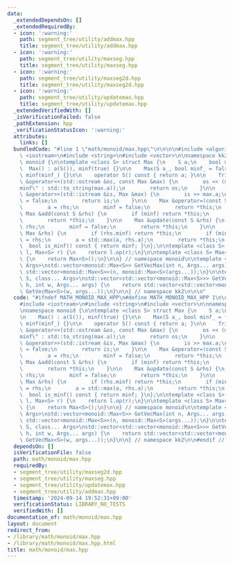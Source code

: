 ```yaml
---
data:
  _extendedDependsOn: []
  _extendedRequiredBy:
  - icon: ':warning:'
    path: segment_tree/utility/addmax.hpp
    title: segment_tree/utility/addmax.hpp
  - icon: ':warning:'
    path: segment_tree/utility/maxseg.hpp
    title: segment_tree/utility/maxseg.hpp
  - icon: ':warning:'
    path: segment_tree/utility/maxseg2d.hpp
    title: segment_tree/utility/maxseg2d.hpp
  - icon: ':warning:'
    path: segment_tree/utility/updatemax.hpp
    title: segment_tree/utility/updatemax.hpp
  _extendedVerifiedWith: []
  _isVerificationFailed: false
  _pathExtension: hpp
  _verificationStatusIcon: ':warning:'
  attributes:
    links: []
  bundledCode: "#line 1 \"math/monoid/max.hpp\"\n\n\n\n#include <algorithm>\n#include\
    \ <iostream>\n#include <string>\n#include <vector>\n\nnamespace kk2 {\n\nnamespace\
    \ monoid {\n\ntemplate <class S> struct Max {\n    S a;\n    bool minf;\n\n  \
    \  Max() : a(S()), minf(true) {}\n\n    Max(S a_, bool minf_ = false) : a(a_),\
    \ minf(minf_) {}\n\n    operator S() const { return a; }\n\n    friend std::ostream\
    \ &operator<<(std::ostream &os, const Max &max) {\n        os << (max.minf ? \"\
    minf\" : std::to_string(max.a));\n        return os;\n    }\n\n    friend std::istream\
    \ &operator>>(std::istream &is, Max &max) {\n        is >> max.a;\n        max.minf\
    \ = false;\n        return is;\n    }\n\n    Max &operator=(const S &rhs) {\n\
    \        a = rhs;\n        minf = false;\n        return *this;\n    }\n\n   \
    \ Max &add(const S &rhs) {\n        if (minf) return *this;\n        a += rhs;\n\
    \        return *this;\n    }\n\n    Max &update(const S &rhs) {\n        a =\
    \ rhs;\n        minf = false;\n        return *this;\n    }\n\n    Max &op(const\
    \ Max &rhs) {\n        if (rhs.minf) return *this;\n        if (minf) return *this\
    \ = rhs;\n        a = std::max(a, rhs.a);\n        return *this;\n    }\n\n  \
    \  bool is_minf() const { return minf; }\n};\n\ntemplate <class S> Max<S> MaxOp(Max<S>\
    \ l, Max<S> r) {\n    return l.op(r);\n}\n\ntemplate <class S> Max<S> MaxUnit()\
    \ {\n    return Max<S>();\n}\n\n} // namespace monoid\n\ntemplate <class S, class...\
    \ Args>\nstd::vector<monoid::Max<S>> GetVecMax(int n, Args... args) {\n    return\
    \ std::vector<monoid::Max<S>>(n, monoid::Max<S>(args...));\n}\n\ntemplate <class\
    \ S, class... Args>\nstd::vector<std::vector<monoid::Max<S>>> GetVecMax2D(int\
    \ h, int w, Args... args) {\n    return std::vector<std::vector<monoid::Max<S>>>(h,\
    \ GetVecMax<S>(w, args...));\n}\n\n} // namespace kk2\n\n\n"
  code: "#ifndef MATH_MONOID_MAX_HPP\n#define MATH_MONOID_MAX_HPP 1\n\n#include <algorithm>\n\
    #include <iostream>\n#include <string>\n#include <vector>\n\nnamespace kk2 {\n\
    \nnamespace monoid {\n\ntemplate <class S> struct Max {\n    S a;\n    bool minf;\n\
    \n    Max() : a(S()), minf(true) {}\n\n    Max(S a_, bool minf_ = false) : a(a_),\
    \ minf(minf_) {}\n\n    operator S() const { return a; }\n\n    friend std::ostream\
    \ &operator<<(std::ostream &os, const Max &max) {\n        os << (max.minf ? \"\
    minf\" : std::to_string(max.a));\n        return os;\n    }\n\n    friend std::istream\
    \ &operator>>(std::istream &is, Max &max) {\n        is >> max.a;\n        max.minf\
    \ = false;\n        return is;\n    }\n\n    Max &operator=(const S &rhs) {\n\
    \        a = rhs;\n        minf = false;\n        return *this;\n    }\n\n   \
    \ Max &add(const S &rhs) {\n        if (minf) return *this;\n        a += rhs;\n\
    \        return *this;\n    }\n\n    Max &update(const S &rhs) {\n        a =\
    \ rhs;\n        minf = false;\n        return *this;\n    }\n\n    Max &op(const\
    \ Max &rhs) {\n        if (rhs.minf) return *this;\n        if (minf) return *this\
    \ = rhs;\n        a = std::max(a, rhs.a);\n        return *this;\n    }\n\n  \
    \  bool is_minf() const { return minf; }\n};\n\ntemplate <class S> Max<S> MaxOp(Max<S>\
    \ l, Max<S> r) {\n    return l.op(r);\n}\n\ntemplate <class S> Max<S> MaxUnit()\
    \ {\n    return Max<S>();\n}\n\n} // namespace monoid\n\ntemplate <class S, class...\
    \ Args>\nstd::vector<monoid::Max<S>> GetVecMax(int n, Args... args) {\n    return\
    \ std::vector<monoid::Max<S>>(n, monoid::Max<S>(args...));\n}\n\ntemplate <class\
    \ S, class... Args>\nstd::vector<std::vector<monoid::Max<S>>> GetVecMax2D(int\
    \ h, int w, Args... args) {\n    return std::vector<std::vector<monoid::Max<S>>>(h,\
    \ GetVecMax<S>(w, args...));\n}\n\n} // namespace kk2\n\n#endif // MATH_MONOID_MAX_H\n"
  dependsOn: []
  isVerificationFile: false
  path: math/monoid/max.hpp
  requiredBy:
  - segment_tree/utility/maxseg2d.hpp
  - segment_tree/utility/maxseg.hpp
  - segment_tree/utility/updatemax.hpp
  - segment_tree/utility/addmax.hpp
  timestamp: '2024-09-14 19:52:31+09:00'
  verificationStatus: LIBRARY_NO_TESTS
  verifiedWith: []
documentation_of: math/monoid/max.hpp
layout: document
redirect_from:
- /library/math/monoid/max.hpp
- /library/math/monoid/max.hpp.html
title: math/monoid/max.hpp
---
```

